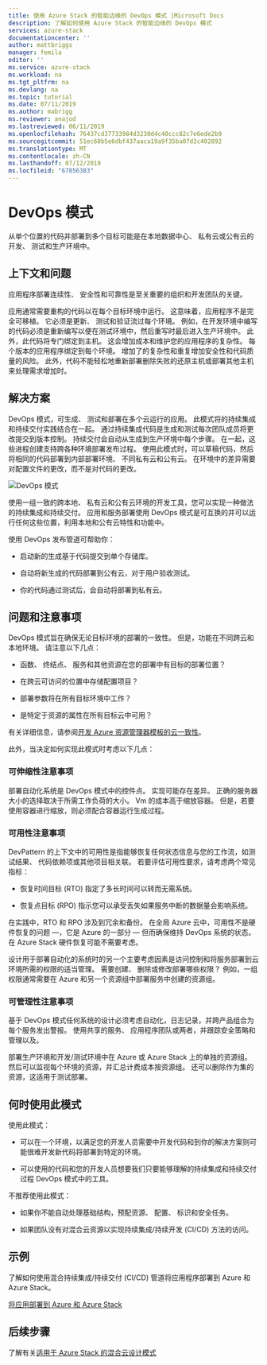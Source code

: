 ```yaml
---
title: 使用 Azure Stack 的智能边缘的 DevOps 模式 |Microsoft Docs
description: 了解如何使用 Azure Stack 的智能边缘的 DevOps 模式
services: azure-stack
documentationcenter: ''
author: mattbriggs
manager: femila
editor: ''
ms.service: azure-stack
ms.workload: na
ms.tgt_pltfrm: na
ms.devlang: na
ms.topic: tutorial
ms.date: 07/11/2019
ms.author: mabrigg
ms.reviewer: anajod
ms.lastreviewed: 06/11/2019
ms.openlocfilehash: 76437cd37733984d3230d4c40ccc82c7e6ede2b9
ms.sourcegitcommit: 51ec68b5e6dbf437aaca19a9f35ba07d2c402892
ms.translationtype: MT
ms.contentlocale: zh-CN
ms.lasthandoff: 07/12/2019
ms.locfileid: "67856383"
---
```

# <a name="devops-pattern"></a>DevOps 模式

从单个位置的代码并部署到多个目标可能是在本地数据中心、 私有云或公有云的开发、 测试和生产环境中。

## <a name="context-and-problem"></a>上下文和问题

应用程序部署连续性、 安全性和可靠性是至关重要的组织和开发团队的关键。

应用通常需要重构的代码以在每个目标环境中运行。 这意味着，应用程序不是完全可移植。 它必须是更新、 测试和验证流过每个环境。 例如，在开发环境中编写的代码必须是重新编写以便在测试环境中，然后重写时最后进入生产环境中。 此外，此代码将专门绑定到主机。 这会增加成本和维护您的应用程序的复杂性。 每个版本的应用程序绑定到每个环境。 增加了的复杂性和重复增加安全性和代码质量的风险。 此外，代码不能轻松地重新部署删除失败的还原主机或部署其他主机来处理需求增加时。

## <a name="solution"></a>解决方案

DevOps 模式，可生成、 测试和部署在多个云运行的应用。 此模式将的持续集成和持续交付实践结合在一起。 通过持续集成代码是生成和测试每次团队成员将更改提交到版本控制。 持续交付会自动从生成到生产环境中每个步骤。 在一起，这些进程创建支持跨各种环境部署发布过程。 使用此模式时，可以草稿代码，然后将相同的代码部署到内部部署环境、 不同私有云和公有云。 在环境中的差异需要对配置文件的更改，而不是对代码的更改。

![DevOps 模式](media/azure-stack-edge-pattern-hybrid-ci-cd/hybrid-ci-cd.png)

使用一组一致的跨本地、 私有云和公有云环境的开发工具，您可以实现一种做法的持续集成和持续交付。 应用和服务部署使用 DevOps 模式是可互换的并可以运行任何这些位置，利用本地和公有云特性和功能中。

使用 DevOps 发布管道可帮助你：

-   启动新的生成基于代码提交到单个存储库。

-   自动将新生成的代码部署到公有云，对于用户验收测试。

-   你的代码通过测试后，会自动将部署到私有云。

## <a name="issues-and-considerations"></a>问题和注意事项

DevOps 模式旨在确保无论目标环境的部署的一致性。 但是，功能在不同跨云和本地环境。 请注意以下几点：

-   函数、 终结点、 服务和其他资源在您的部署中有目标的部署位置？

-   在跨云可访问的位置中存储配置项目？

-   部署参数将在所有目标环境中工作？

-   是特定于资源的属性在所有目标云中可用？

有关详细信息，请参阅[开发 Azure 资源管理器模板的云一致性](https://docs.microsoft.com/azure/azure-resource-manager/templates-cloud-consistency)。

此外，当决定如何实现此模式时考虑以下几点：

### <a name="scalability-considerations"></a>可伸缩性注意事项

部署自动化系统是 DevOps 模式中的控件点。 实现可能存在差异。 正确的服务器大小的选择取决于所需工作负荷的大小。 Vm 的成本高于缩放容器。 但是，若要使用容器进行缩放，则必须配合容器运行生成过程。

### <a name="availability-considerations"></a>可用性注意事项

DevPattern 的上下文中的可用性是指能够恢复任何状态信息与您的工作流，如测试结果、 代码依赖项或其他项目相关联。 若要评估可用性要求，请考虑两个常见指标：

-   恢复时间目标 (RTO) 指定了多长时间可以转而无需系统。

-   恢复点目标 (RPO) 指示您可以承受丢失如果服务中断的数据量会影响系统。

在实践中，RTO 和 RPO 涉及到冗余和备份。 在全局 Azure 云中，可用性不是硬件恢复的问题 —，它是 Azure 的一部分 — 但而确保维持 DevOps 系统的状态。 在 Azure Stack 硬件恢复可能不需要考虑。

设计用于部署自动化的系统时的另一个主要考虑因素是访问控制和将服务部署到云环境所需的权限的适当管理。 需要创建、 删除或修改部署哪些权限？ 例如，一组权限通常需要在 Azure 和另一个资源组中部署服务中创建的资源组。

### <a name="manageability-considerations"></a>可管理性注意事项

基于 DevOps 模式任何系统的设计必须考虑自动化，日志记录，并跨产品组合为每个服务发出警报。 使用共享的服务、 应用程序团队或两者，并跟踪安全策略和管理以及。

部署生产环境和开发/测试环境中在 Azure 或 Azure Stack 上的单独的资源组。 然后可以监视每个环境的资源，并汇总计费成本按资源组。 还可以删除作为集的资源，这适用于测试部署。

## <a name="when-to-use-this-pattern"></a>何时使用此模式

使用此模式：

-   可以在一个环境，以满足您的开发人员需要中开发代码和到你的解决方案则可能很难开发新代码将部署到特定的环境。

-   可以使用的代码和您的开发人员想要我们只要能够理解的持续集成和持续交付过程 DevOps 模式中的工具。

不推荐使用此模式：

-   如果你不能自动处理基础结构，预配资源、 配置、 标识和安全任务。

-   如果团队没有对混合云资源以实现持续集成/持续开发 (CI/CD) 方法的访问。

## <a name="example"></a>示例

了解如何使用混合持续集成/持续交付 (CI/CD) 管道将应用程序部署到 Azure 和 Azure Stack。

[将应用部署到 Azure 和 Azure Stack](https://docs.microsoft.com/azure/azure-stack/user/azure-stack-solution-pipeline)

## <a name="next-steps"></a>后续步骤

了解有关[适用于 Azure Stack 的混合云设计模式](azure-stack-edge-pattern-overview.md)
